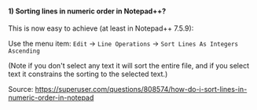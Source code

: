 #### 1) Sorting lines in numeric order in Notepad++?

This is now easy to achieve (at least in Notepad++ 7.5.9):

Use the menu item: `Edit` -> `Line Operations` -> `Sort Lines As Integers Ascending`

(Note if you don't select any text it will sort the entire file, and if you select text it constrains the sorting to the selected text.)

Source: https://superuser.com/questions/808574/how-do-i-sort-lines-in-numeric-order-in-notepad
